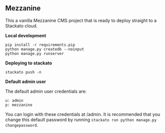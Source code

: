Mezzanine
---------

This a vanilla Mezzanine CMS project that is ready to deploy straight 
to a Stackato cloud.


**Local development**

    pip install -r requirements.pip
    python manage.py createdb --noinput
    python manage.py runserver

**Deploying to stackato**

    stackato push -n

**Default admin user**

The default admin user credentials are:

    u: admin
    p: mezzanine

You can login with these credentials at /admin. It is recommended that you 
change this default password by running `stackato run python manage.py changepassword`.

